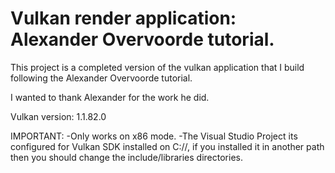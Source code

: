 # Vulkan render application: Alexander Overvoorde tutorial.
This project is a completed version of the vulkan application that I build following the Alexander Overvoorde tutorial.

I wanted to thank Alexander for the work he did.

Vulkan version: 1.1.82.0

IMPORTANT:
-Only works on x86 mode.
-The Visual Studio Project its configured for Vulkan SDK installed on C://, if you installed it in another path then you should change the include/libraries directories.